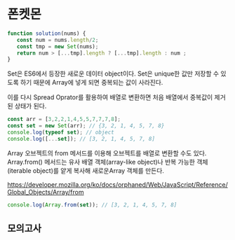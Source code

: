 # 폰켓몬

```js
function solution(nums) {
   const num = nums.length/2;
   const tmp = new Set(nums);
   return num > [...tmp].length ? [...tmp].length : num ; 
}
```
Set은 ES6에서 등장한 새로운 데이터 object이다. Set은 unique한 값만 저장할 수 있도록 하기 때문에 Array에 넣게 되면 중복되는 값이 사라진다.  

이를 다시 Spread Oprator를 활용하여 배열로 변환하면 처음 배열에서 중복값이 제거된 상태가 된다. 
```js
const arr = [3,2,2,1,4,5,5,7,7,7,8];
const set = new Set(arr); // {3, 2, 1, 4, 5, 7, 8}
console.log(typeof set); // object
console.log([...set]); // [3, 2, 1, 4, 5, 7, 8] 
```
Array 오브젝트의 from 메서드를 이용해 오브젝트를 배열로 변환할 수도 있다. Array.from() 메서드는 유사 배열 객체(array-like object)나 반복 가능한 객체(iterable object)를 얕게 복사해 새로운Array 객체를 만든다.
  
https://developer.mozilla.org/ko/docs/orphaned/Web/JavaScript/Reference/Global_Objects/Array/from 
```js
console.log(Array.from(set)); // [3, 2, 1, 4, 5, 7, 8] 
```
## 모의고사






